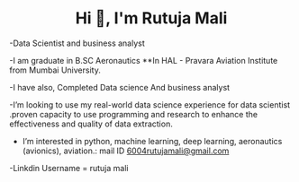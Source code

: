 <h1 align="center">Hi 👋, I'm Rutuja Mali</h1>
-Data Scientist and business analyst


 -I am graduate in B.SC Aeronautics **In HAL - Pravara Aviation Institute from Mumbai University.
 
 
 -I have also, Completed Data science And business analyst
 
 
 -I’m looking to use my real-world data science experience for data scientist .proven capacity to use programming and research to enhance the effectiveness and quality    of   data extraction.
 
 
- I’m interested in python, machine learning, deep learning, aeronautics (avionics), aviation.:</h3>
 mail ID 6004rutujamali@gmail.com
 
 
 
-Linkdin Username = rutuja mali
